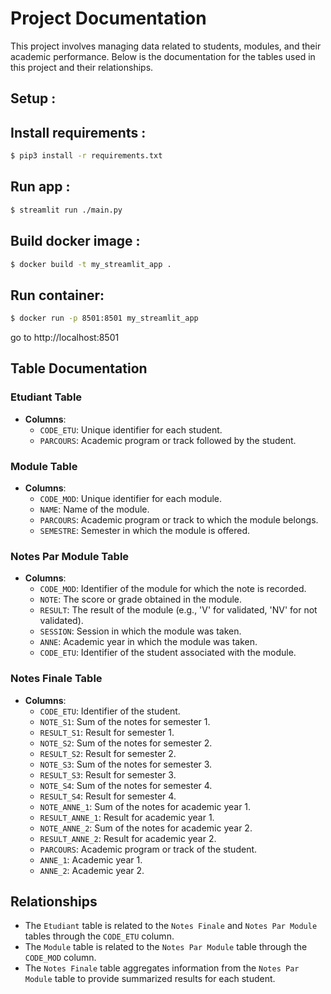 # Project Documentation

This project involves managing data related to students, modules, and their academic performance. Below is the documentation for the tables used in this project and their relationships.

## Setup :

## Install requirements :
```bash
$ pip3 install -r requirements.txt
```

## Run app :
```bash
$ streamlit run ./main.py
```

## Build docker image : 
```bash
$ docker build -t my_streamlit_app . 
```
## Run container:
```bash
$ docker run -p 8501:8501 my_streamlit_app
```
go to http://localhost:8501

## Table Documentation

### Etudiant Table

- **Columns**:
  - `CODE_ETU`: Unique identifier for each student.
  - `PARCOURS`: Academic program or track followed by the student.

### Module Table

- **Columns**:
  - `CODE_MOD`: Unique identifier for each module.
  - `NAME`: Name of the module.
  - `PARCOURS`: Academic program or track to which the module belongs.
  - `SEMESTRE`: Semester in which the module is offered.

### Notes Par Module Table

- **Columns**:
  - `CODE_MOD`: Identifier of the module for which the note is recorded.
  - `NOTE`: The score or grade obtained in the module.
  - `RESULT`: The result of the module (e.g., 'V' for validated, 'NV' for not validated).
  - `SESSION`: Session in which the module was taken.
  - `ANNE`: Academic year in which the module was taken.
  - `CODE_ETU`: Identifier of the student associated with the module.

### Notes Finale Table

- **Columns**:
  - `CODE_ETU`: Identifier of the student.
  - `NOTE_S1`: Sum of the notes for semester 1.
  - `RESULT_S1`: Result for semester 1.
  - `NOTE_S2`: Sum of the notes for semester 2.
  - `RESULT_S2`: Result for semester 2.
  - `NOTE_S3`: Sum of the notes for semester 3.
  - `RESULT_S3`: Result for semester 3.
  - `NOTE_S4`: Sum of the notes for semester 4.
  - `RESULT_S4`: Result for semester 4.
  - `NOTE_ANNE_1`: Sum of the notes for academic year 1.
  - `RESULT_ANNE_1`: Result for academic year 1.
  - `NOTE_ANNE_2`: Sum of the notes for academic year 2.
  - `RESULT_ANNE_2`: Result for academic year 2.
  - `PARCOURS`: Academic program or track of the student.
  - `ANNE_1`: Academic year 1.
  - `ANNE_2`: Academic year 2.

## Relationships

- The `Etudiant` table is related to the `Notes Finale` and `Notes Par Module` tables through the `CODE_ETU` column.
- The `Module` table is related to the `Notes Par Module` table through the `CODE_MOD` column.
- The `Notes Finale` table aggregates information from the `Notes Par Module` table to provide summarized results for each student.
